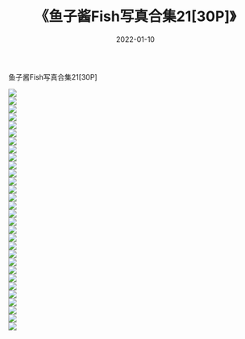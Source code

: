 ﻿---
layout: post
title:  《鱼子酱Fish写真合集21[30P]》
date:   2022-01-10
img: http://pic.660000.xyz/1:/性感/2022/鱼子酱Fish写真合集21[30P]/000.jpg
categories: [美女, 清纯, 唯美]
---

鱼子酱Fish写真合集21[30P]

  ![](http://pic.660000.xyz/1:/性感/2022/鱼子酱Fish写真合集21[30P]/001.jpg) <br> ![](http://pic.660000.xyz/1:/性感/2022/鱼子酱Fish写真合集21[30P]/002.jpg) <br> ![](http://pic.660000.xyz/1:/性感/2022/鱼子酱Fish写真合集21[30P]/003.jpg) <br> ![](http://pic.660000.xyz/1:/性感/2022/鱼子酱Fish写真合集21[30P]/004.jpg) <br> ![](http://pic.660000.xyz/1:/性感/2022/鱼子酱Fish写真合集21[30P]/005.jpg) <br> ![](http://pic.660000.xyz/1:/性感/2022/鱼子酱Fish写真合集21[30P]/006.jpg) <br> ![](http://pic.660000.xyz/1:/性感/2022/鱼子酱Fish写真合集21[30P]/007.jpg) <br> ![](http://pic.660000.xyz/1:/性感/2022/鱼子酱Fish写真合集21[30P]/008.jpg) <br> ![](http://pic.660000.xyz/1:/性感/2022/鱼子酱Fish写真合集21[30P]/009.jpg) <br> ![](http://pic.660000.xyz/1:/性感/2022/鱼子酱Fish写真合集21[30P]/010.jpg) <br> ![](http://pic.660000.xyz/1:/性感/2022/鱼子酱Fish写真合集21[30P]/011.jpg) <br> ![](http://pic.660000.xyz/1:/性感/2022/鱼子酱Fish写真合集21[30P]/012.jpg) <br> ![](http://pic.660000.xyz/1:/性感/2022/鱼子酱Fish写真合集21[30P]/013.jpg) <br> ![](http://pic.660000.xyz/1:/性感/2022/鱼子酱Fish写真合集21[30P]/014.jpg) <br> ![](http://pic.660000.xyz/1:/性感/2022/鱼子酱Fish写真合集21[30P]/015.jpg) <br> ![](http://pic.660000.xyz/1:/性感/2022/鱼子酱Fish写真合集21[30P]/016.jpg) <br> ![](http://pic.660000.xyz/1:/性感/2022/鱼子酱Fish写真合集21[30P]/017.jpg) <br> ![](http://pic.660000.xyz/1:/性感/2022/鱼子酱Fish写真合集21[30P]/018.jpg) <br> ![](http://pic.660000.xyz/1:/性感/2022/鱼子酱Fish写真合集21[30P]/019.jpg) <br> ![](http://pic.660000.xyz/1:/性感/2022/鱼子酱Fish写真合集21[30P]/020.jpg) <br> ![](http://pic.660000.xyz/1:/性感/2022/鱼子酱Fish写真合集21[30P]/021.jpg) <br> ![](http://pic.660000.xyz/1:/性感/2022/鱼子酱Fish写真合集21[30P]/022.jpg) <br> ![](http://pic.660000.xyz/1:/性感/2022/鱼子酱Fish写真合集21[30P]/023.jpg) <br> ![](http://pic.660000.xyz/1:/性感/2022/鱼子酱Fish写真合集21[30P]/024.jpg) <br> ![](http://pic.660000.xyz/1:/性感/2022/鱼子酱Fish写真合集21[30P]/025.jpg) <br> ![](http://pic.660000.xyz/1:/性感/2022/鱼子酱Fish写真合集21[30P]/026.jpg) <br> ![](http://pic.660000.xyz/1:/性感/2022/鱼子酱Fish写真合集21[30P]/027.jpg) <br> ![](http://pic.660000.xyz/1:/性感/2022/鱼子酱Fish写真合集21[30P]/028.jpg) <br> ![](http://pic.660000.xyz/1:/性感/2022/鱼子酱Fish写真合集21[30P]/029.jpg) <br> ![](http://pic.660000.xyz/1:/性感/2022/鱼子酱Fish写真合集21[30P]/030.jpg) <br>